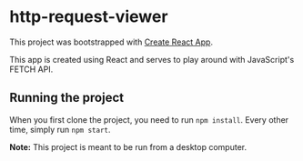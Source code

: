 # http-request-viewer

This project was bootstrapped with [Create React App](https://github.com/facebook/create-react-app).

This app is created using React and serves to play around with JavaScript's FETCH API.

## Running the project

When you first clone the project, you need to run `npm install`. Every other time,
simply run `npm start`.

**Note:** This project is meant to be run from a desktop computer.
